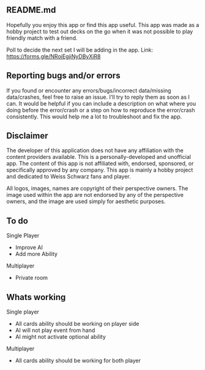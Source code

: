 ## README.md
Hopefully you enjoy this app or find this app useful. This app was made as a hobby project to test out decks on the go when it was not possible to play friendly match with a friend.

Poll to decide the next set I will be adding in the app.
Link: https://forms.gle/NRojEgjiNyDByXiR8

## Reporting bugs and/or errors
If you found or encounter any errors/bugs/incorrect data/missing data/crashes, feel free to raise an issue. I'll try to reply them as soon as I can. It would be helpful if you can include a description on what where you doing before the error/crash or a step on how to reproduce the error/crash consistently. This would help me a lot to troubleshoot and fix the app.

## Disclaimer
The developer of this application does not have any affiliation with the content providers available. This is a personally-developed and unofficial app. The content of this app is not affiliated with, endorsed, sponsored, or specifically approved by any company. This app is mainly a hobby project and dedicated to Weiss Schwarz fans and player.

All logos, images, names are copyright of their perspective owners. The image used within the app are not endorsed by any of the perspective owners, and the image are used simply for aesthetic purposes.


## To do
Single Player
* Improve AI
* Add more Ability

Multiplayer
* Private room

## Whats working
Single player
* All cards ability should be working on player side
* AI will not play event from hand
* AI might not activate optional ability

Multiplayer
* All cards ability should be working for both player
